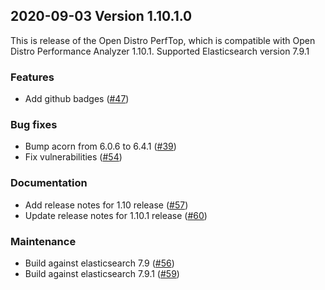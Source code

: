 ## 2020-09-03 Version 1.10.1.0

This is release of the Open Distro PerfTop, which is compatible with Open Distro Performance Analyzer 1.10.1.
Supported Elasticsearch version 7.9.1

### Features
* Add github badges ([#47](https://github.com/opendistro-for-elasticsearch/perftop/pull/47))

### Bug fixes
* Bump acorn from 6.0.6 to 6.4.1 ([#39](https://github.com/opendistro-for-elasticsearch/perftop/pull/39))
* Fix vulnerabilities ([#54](https://github.com/opendistro-for-elasticsearch/perftop/pull/54))

### Documentation
* Add release notes for 1.10 release ([#57](https://github.com/opendistro-for-elasticsearch/perftop/pull/57))
* Update release notes for 1.10.1 release ([#60](https://github.com/opendistro-for-elasticsearch/perftop/pull/60))

### Maintenance
* Build against elasticsearch 7.9 ([#56](https://github.com/opendistro-for-elasticsearch/perftop/pull/56))
* Build against elasticsearch 7.9.1 ([#59](https://github.com/opendistro-for-elasticsearch/perftop/pull/59))
